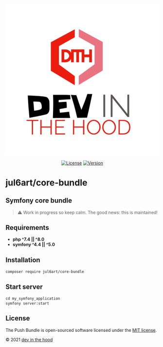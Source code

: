<p align="center">
    <a href="https://devinthehood.com"><img src="https://github.com/jul6art/symfony-skeleton/blob/master/assets/img/devinthehood.png?raw=true" alt="logo dev in the hood"></a>
</p>

<p align="center">
    <a href="https://opensource.org/licenses/MIT" target="_blank"><img src="https://img.shields.io/badge/License-MIT-yellow.svg" alt="License"></a>
    <a href="https://github.com/jul6art/symfony-skeleton" target="_blank"><img src="https://img.shields.io/static/v1?label=stable&message=v1+coming+soon&color=orange" alt="Version"></a>
</p>

jul6art/core-bundle
===================
Symfony core bundle
-------------------------------------

> :warning: Work in progress so keep calm. The good news: this is maintained!

Requirements
------------

* **php ^7.4 || ^8.0**
* **symfony ^4.4 || ^5.0**

Installation
------------

```console
composer require jul6art/core-bundle
```

Start server
------------

```console
cd my_symfony_application
symfony server:start
```

License
-------

The Push Bundle is open-sourced software licensed under the [MIT license](https://opensource.org/licenses/MIT).

&copy; 2021 [dev in the hood](https://devinthehood.com)
